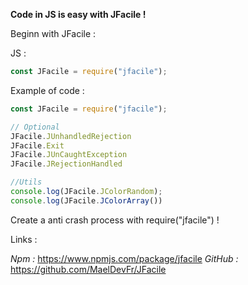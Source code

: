 **Code in JS is easy with JFacile !**

Beginn with JFacile : 

JS :
```js
const JFacile = require("jfacile");
```

Example of code : 

```js
const JFacile = require("jfacile");

// Optional
JFacile.JUnhandledRejection
JFacile.Exit
JFacile.JUnCaughtException
JFacile.JRejectionHandled

//Utils
console.log(JFacile.JColorRandom);
console.log(JFacile.JColorArray())
```

Create a anti crash process with require("jfacile") !

Links :

*Npm :*
https://www.npmjs.com/package/jfacile
*GitHub :*
https://github.com/MaelDevFr/JFacile